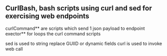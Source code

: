 ## CurlBash, bash scripts using curl and sed for exercising web endpoints 

curlCommand** are scripts which send 1 json payload to endpoint
exector** for loops the curl command scripts

sed is used to string replace GUIID or dynamic fields
curl is used to invoke web call
